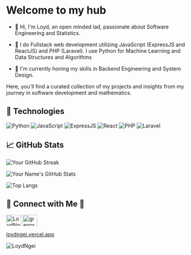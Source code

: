 # Welcome to my hub


- 👋 Hi, I'm Loyd, an open minded lad, passionate about Software Engineering and Statistics.
  
- 👀 I do Fullstack web development utilizing JavaScript (ExpressJS and ReactJS) and PHP (Laravel). I use Python for Machine Learning and Data Structures and Algorithms
  
- 🌱 I'm currently honing my skills in Backend Engineering and System Design.
  

Here, you'll find a curated collection of my projects and insights from my journey in software development and mathematics.



## 🔧 Technologies


![Python](https://img.shields.io/badge/-Python-3776AB?style=flat-square&logo=python&logoColor=white)  ![JavaScript](https://img.shields.io/badge/-JavaScript-F7DF1E?style=flat-square&logo=javascript&logoColor=black)  ![ExpressJS](https://img.shields.io/badge/-ExpressJS-000000?style=flat-square&logo=express&logoColor=white)  ![React](https://img.shields.io/badge/-React-61DAFB?style=flat-square&logo=react&logoColor=black)  ![PHP](https://img.shields.io/badge/-PHP-777BB4?style=flat-square&logo=php&logoColor=white)  ![Laravel](https://img.shields.io/badge/-Laravel-FF2D20?style=flat-square&logo=laravel&logoColor=white)




## 📈 GitHub Stats


![Your GitHub Streak](https://github-readme-streak-stats.herokuapp.com/?user=LoydNgei&theme=dark)


![Your Name's GitHub Stats](https://github-readme-stats.vercel.app/api?username=LoydNgei&show_icons=true&theme=dark)


![Top Langs](https://github-readme-stats.vercel.app/api/top-langs/?username=LoydNgei&layout=compact&theme=dark)



## 🔗 Connect with Me    📲

  
<a href="https://twitter.com/NgeiLoyd" target="blank"><img align="center" src="https://raw.githubusercontent.com/rahuldkjain/github-profile-readme-generator/master/src/images/icons/Social/twitter.svg" alt="LoydNgei" height="30" width="40" /></a>   <a href="https://www.linkedin.com/in/loyd-ngei-151736231/" target="blank"><img align="center" src="https://raw.githubusercontent.com/rahuldkjain/github-profile-readme-generator/master/src/images/icons/Social/linked-in-alt.svg" alt="gregory opondi" height="30" width="40" /></a>

[loydngei.vercel.app](https://loydngei.vercel.app/)



<p align="left"> <img src="https://komarev.com/ghpvc/?username=LoydNgei&label=Profile%20views&color=0e75b6&style=flat" alt="LoydNgei" /> </p>
